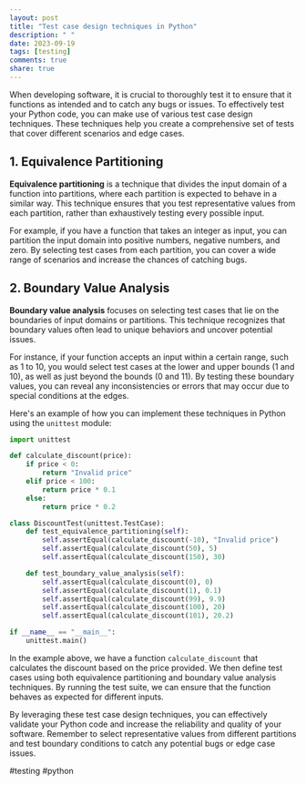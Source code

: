 ```yaml
---
layout: post
title: "Test case design techniques in Python"
description: " "
date: 2023-09-19
tags: [testing]
comments: true
share: true
---
```


When developing software, it is crucial to thoroughly test it to ensure that it functions as intended and to catch any bugs or issues. To effectively test your Python code, you can make use of various test case design techniques. These techniques help you create a comprehensive set of tests that cover different scenarios and edge cases.

## 1. Equivalence Partitioning

**Equivalence partitioning** is a technique that divides the input domain of a function into partitions, where each partition is expected to behave in a similar way. This technique ensures that you test representative values from each partition, rather than exhaustively testing every possible input.

For example, if you have a function that takes an integer as input, you can partition the input domain into positive numbers, negative numbers, and zero. By selecting test cases from each partition, you can cover a wide range of scenarios and increase the chances of catching bugs.

## 2. Boundary Value Analysis

**Boundary value analysis** focuses on selecting test cases that lie on the boundaries of input domains or partitions. This technique recognizes that boundary values often lead to unique behaviors and uncover potential issues.

For instance, if your function accepts an input within a certain range, such as 1 to 10, you would select test cases at the lower and upper bounds (1 and 10), as well as just beyond the bounds (0 and 11). By testing these boundary values, you can reveal any inconsistencies or errors that may occur due to special conditions at the edges.

Here's an example of how you can implement these techniques in Python using the `unittest` module:

```python
import unittest

def calculate_discount(price):
    if price < 0:
        return "Invalid price"
    elif price < 100:
        return price * 0.1
    else:
        return price * 0.2

class DiscountTest(unittest.TestCase):
    def test_equivalence_partitioning(self):
        self.assertEqual(calculate_discount(-10), "Invalid price")
        self.assertEqual(calculate_discount(50), 5)
        self.assertEqual(calculate_discount(150), 30)

    def test_boundary_value_analysis(self):
        self.assertEqual(calculate_discount(0), 0)
        self.assertEqual(calculate_discount(1), 0.1)
        self.assertEqual(calculate_discount(99), 9.9)
        self.assertEqual(calculate_discount(100), 20)
        self.assertEqual(calculate_discount(101), 20.2)

if __name__ == "__main__":
    unittest.main()
```

In the example above, we have a function `calculate_discount` that calculates the discount based on the price provided. We then define test cases using both equivalence partitioning and boundary value analysis techniques. By running the test suite, we can ensure that the function behaves as expected for different inputs.

By leveraging these test case design techniques, you can effectively validate your Python code and increase the reliability and quality of your software. Remember to select representative values from different partitions and test boundary conditions to catch any potential bugs or edge case issues.

#testing #python
